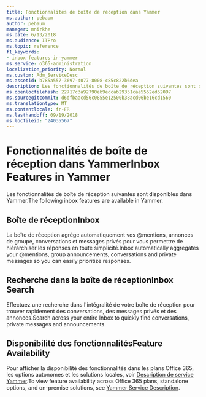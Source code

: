 ```yaml
---
title: Fonctionnalités de boîte de réception dans Yammer
ms.author: pebaum
author: pebaum
manager: mnirkhe
ms.date: 6/13/2018
ms.audience: ITPro
ms.topic: reference
f1_keywords:
- inbox-features-in-yammer
ms.service: o365-administration
localization_priority: Normal
ms.custom: Adm_ServiceDesc
ms.assetid: b785a557-3697-4077-8008-c85c822b6dea
description: Les fonctionnalités de boîte de réception suivantes sont disponibles dans Yammer.
ms.openlocfilehash: 22717c3a92790eb9edcab29351cae5552ed52097
ms.sourcegitcommit: d6dfbaacd56c0855e12500b38acd06be16cd1560
ms.translationtype: MT
ms.contentlocale: fr-FR
ms.lasthandoff: 09/19/2018
ms.locfileid: "24035567"
---
```

# <a name="inbox-features-in-yammer"></a><span data-ttu-id="4de43-103">Fonctionnalités de boîte de réception dans Yammer</span><span class="sxs-lookup"><span data-stu-id="4de43-103">Inbox Features in Yammer</span></span>

<span data-ttu-id="4de43-104">Les fonctionnalités de boîte de réception suivantes sont disponibles dans Yammer.</span><span class="sxs-lookup"><span data-stu-id="4de43-104">The following inbox features are available in Yammer.</span></span>
  
## <a name="inbox"></a><span data-ttu-id="4de43-105">Boîte de réception</span><span class="sxs-lookup"><span data-stu-id="4de43-105">Inbox</span></span>
<span data-ttu-id="4de43-106"><a name="bkmk_Inbox"> </a></span><span class="sxs-lookup"><span data-stu-id="4de43-106"></span></span>

<span data-ttu-id="4de43-107">La boîte de réception agrège automatiquement vos @mentions, annonces de groupe, conversations et messages privés pour vous permettre de hiérarchiser les réponses en toute simplicité.</span><span class="sxs-lookup"><span data-stu-id="4de43-107">Inbox automatically aggregates your @mentions, group announcements, conversations and private messages so you can easily prioritize responses.</span></span>
  
## <a name="inbox-search"></a><span data-ttu-id="4de43-108">Recherche dans la boîte de réception</span><span class="sxs-lookup"><span data-stu-id="4de43-108">Inbox Search</span></span>
<span data-ttu-id="4de43-109"><a name="bkmk_InboxSearch"> </a></span><span class="sxs-lookup"><span data-stu-id="4de43-109"></span></span>

<span data-ttu-id="4de43-110">Effectuez une recherche dans l'intégralité de votre boîte de réception pour trouver rapidement des conversations, des messages privés et des annonces.</span><span class="sxs-lookup"><span data-stu-id="4de43-110">Search across your entire Inbox to quickly find conversations, private messages and announcements.</span></span>
  
## <a name="feature-availability"></a><span data-ttu-id="4de43-111">Disponibilité des fonctionnalités</span><span class="sxs-lookup"><span data-stu-id="4de43-111">Feature Availability</span></span>
<span data-ttu-id="4de43-112"><a name="bkmk_InboxSearch"> </a></span><span class="sxs-lookup"><span data-stu-id="4de43-112"></span></span>

<span data-ttu-id="4de43-113">Pour afficher la disponibilité des fonctionnalités dans les plans Office 365, les options autonomes et les solutions locales, voir [Description de service Yammer](yammer-service-description.md).</span><span class="sxs-lookup"><span data-stu-id="4de43-113">To view feature availability across Office 365 plans, standalone options, and on-premise solutions, see [Yammer Service Description](yammer-service-description.md).</span></span>
  

